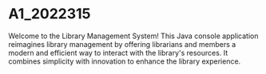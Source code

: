 # A1_2022315
Welcome to the Library Management System! This Java console application reimagines library management by offering librarians and members a modern and efficient way to interact with the library's resources. It combines simplicity with innovation to enhance the library experience.

